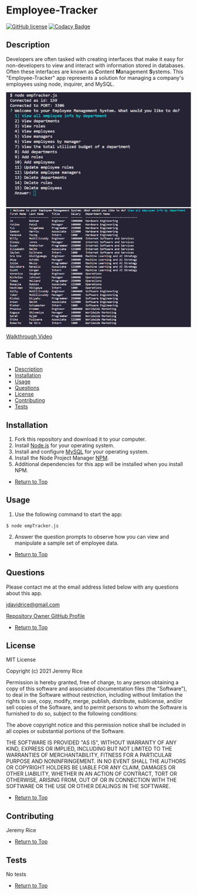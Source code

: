 # Employee-Tracker 
[![GitHub license](https://img.shields.io/github/license/jdavidrice/Employee-Tracker)](https://github.com/jdavidrice/Employee-Tracker/blob/master/LICENSE)
[![Codacy Badge](https://api.codacy.com/project/badge/Grade/5baf8baaecaa46ab9ce8136bdedb9a47)](https://app.codacy.com/gh/jdavidrice/Employee-Tracker?utm_source=github.com&utm_medium=referral&utm_content=jdavidrice/Employee-Tracker&utm_campaign=Badge_Grade)
## Description 

Developers are often tasked with creating interfaces that make it easy for non-developers to view and interact with information stored in databases. Often these interfaces are known as **C**ontent **M**anagement **S**ystems. This "Employee-Tracker" app represents a solution for managing a company's employees using node, inquirer, and MySQL.

![Sample Picture of App](emp_tracker_app.png)
![Sample Picture of App](emp_tracker_app_2.png)

[Walkthrough Video](https://drive.google.com/file/d/1v0JBJbUx7DrIV2niXRns7s90kMrnPdbF/view)

## Table of Contents

*   [Description](#Description)
*   [Installation](#Installation)
*   [Usage](#Usage)
*   [Questions](#Questions)
*   [License](#License)
*   [Contributing](#Contributing)
*   [Tests](#Tests)

## Installation
 
1.  Fork this repository and download it to your computer.
2.  Install [Node.js](https://nodejs.org/en/download/) for your operating system. 
3.  Install and configure [MySQL](https://www.mysql.com/downloads/) for your operating system.
4.  Install the Node Project Manager [NPM](https://docs.npmjs.com/downloading-and-installing-node-js-and-npm).
5.  Additional dependencies for this app will be installed when you install NPM.

*   [Return to Top](#Employee-Tracker)

## Usage 

1.  Use the following command to start the app:
```
$ node empTracker.js
```
2.  Answer the question prompts to observe how you can view and manipulate a sample set of employee data. 

*   [Return to Top](#Employee-Tracker)

## Questions

Please contact me at the email address listed below with any questions about this app. 

[jdavidrice@gmail.com](mailto:jdavidrice@gmail.com)

[Repository Owner GitHub Profile](https://github.com/jdavidrice)

*   [Return to Top](#Employee-Tracker)

## License

MIT License

Copyright (c) 2021 Jeremy Rice

Permission is hereby granted, free of charge, to any person obtaining a copy
of this software and associated documentation files (the "Software"), to deal
in the Software without restriction, including without limitation the rights
to use, copy, modify, merge, publish, distribute, sublicense, and/or sell
copies of the Software, and to permit persons to whom the Software is
furnished to do so, subject to the following conditions:

The above copyright notice and this permission notice shall be included in all
copies or substantial portions of the Software.

THE SOFTWARE IS PROVIDED "AS IS", WITHOUT WARRANTY OF ANY KIND, EXPRESS OR
IMPLIED, INCLUDING BUT NOT LIMITED TO THE WARRANTIES OF MERCHANTABILITY,
FITNESS FOR A PARTICULAR PURPOSE AND NONINFRINGEMENT. IN NO EVENT SHALL THE
AUTHORS OR COPYRIGHT HOLDERS BE LIABLE FOR ANY CLAIM, DAMAGES OR OTHER
LIABILITY, WHETHER IN AN ACTION OF CONTRACT, TORT OR OTHERWISE, ARISING FROM,
OUT OF OR IN CONNECTION WITH THE SOFTWARE OR THE USE OR OTHER DEALINGS IN THE
SOFTWARE.

*   [Return to Top](#Employee-Tracker)

## Contributing

  Jeremy Rice

*   [Return to Top](#Employee-Tracker)

## Tests

No tests

*   [Return to Top](#Employee-Tracker)
